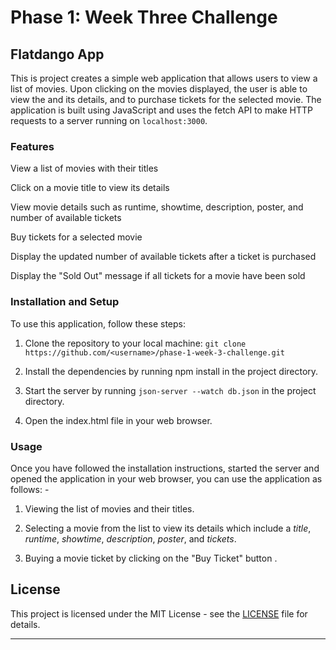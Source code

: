 # Phase 1: Week Three Challenge

## Flatdango App
This is project creates a simple web application that allows users to view a list of movies. Upon clicking on the movies displayed, the user is able to view the and its details, and to purchase tickets for the selected movie. The application is built using JavaScript and uses the fetch API to make HTTP requests to a server running on `localhost:3000`.

### Features

View a list of movies with their titles

Click on a movie title to view its details

View movie details such as runtime, showtime, description, poster, and number of available tickets

Buy tickets for a selected movie

Display the updated number of available tickets after a ticket is purchased

Display the "Sold Out" message if all tickets for a movie have been sold

### Installation and Setup
To use this application, follow these steps:

1. Clone the repository to your local machine: `git clone https://github.com/<username>/phase-1-week-3-challenge.git`

2. Install the dependencies by running npm install in the project directory.

3. Start the server by running `json-server --watch db.json` in the project directory.

4. Open the index.html file in your web browser.

### Usage
Once you have followed the installation instructions, started the server and opened the application in your web browser, you can use the application as follows: -
1. Viewing the list of movies and their titles.

2. Selecting a movie from the list to view its details which include a *title*, *runtime*, *showtime*, *description*, *poster*, and *tickets*. 

3. Buying a movie ticket by clicking on the "Buy Ticket" button .

## License

This project is licensed under the MIT License - see the [LICENSE](LICENSE) file for details.

---